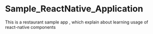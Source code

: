 # Sample_ReactNative_Application
This is a restaurant sample app , which explain about learning usage of react-native components
